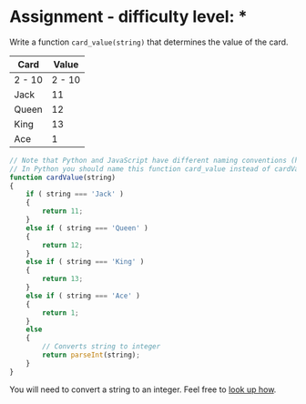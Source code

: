 # Assignment - difficulty level: *

Write a function `card_value(string)` that determines the value of the card.

| Card | Value |
| ---- | ----- |
| 2 - 10 | 2 - 10 |
| Jack | 11    |
| Queen| 12    |
| King | 13    |
| Ace  | 1     |

```javascript
// Note that Python and JavaScript have different naming conventions (https://www.python.org/dev/peps/pep-0008/#function-and-variable-names)
// In Python you should name this function card_value instead of cardValue
function cardValue(string)
{
    if ( string === 'Jack' )
    {
        return 11;
    }
    else if ( string === 'Queen' )
    {
        return 12;
    }
    else if ( string === 'King' )
    {
        return 13;
    }
    else if ( string === 'Ace' )
    {
        return 1;
    }
    else
    {
        // Converts string to integer
        return parseInt(string);
    }
}
```

You will need to convert a string to an integer. Feel free to [look up how](https://lmgtfy.app/?q=python+string+to+int).
